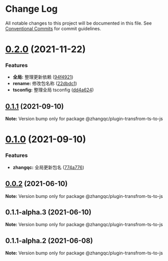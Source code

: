 # Change Log

All notable changes to this project will be documented in this file.
See [Conventional Commits](https://conventionalcommits.org) for commit guidelines.

# [0.2.0](https://github.com/kkaaddff/moon-private/compare/@zhangqc/plugin-transfrom-ts-to-js@0.1.1...@zhangqc/plugin-transfrom-ts-to-js@0.2.0) (2021-11-22)


### Features

* **全局:** 整理更新依赖 ([94f4921](https://github.com/kkaaddff/moon-private/commit/94f4921249790f0eb80de0923422704f99ca4377))
* **rename:** 修改包名称 ([22dbdc1](https://github.com/kkaaddff/moon-private/commit/22dbdc1c845efd54035f69a760b7a7c7cfc07fc9))
* **tsconfig:** 整理全局 tsconfig ([dd4a624](https://github.com/kkaaddff/moon-private/commit/dd4a624538ed2e4324287d99671ca2470c23c5cd))





## [0.1.1](https://github.com/kkaaddff/moon-private/compare/@zhangqc/plugin-transfrom-ts-to-js@0.1.0...@zhangqc/plugin-transfrom-ts-to-js@0.1.1) (2021-09-10)

**Note:** Version bump only for package @zhangqc/plugin-transfrom-ts-to-js





# [0.1.0](https://github.com/kkaaddff/moon-private/compare/@zhangqc/plugin-transfrom-ts-to-js@0.1.1-alpha.2...@zhangqc/plugin-transfrom-ts-to-js@0.1.0) (2021-09-10)


### Features

* **zhangqc:** 全局更新包名 ([774a776](https://github.com/kkaaddff/moon-private/commit/774a7768545ace36515d355b47bce97b5205bc65))





## [0.0.2](https://github.com/kkaaddff/moon-private/compare/@zhangqc/plugin-transfrom-ts-to-js@0.1.1-alpha.3...@zhangqc/plugin-transfrom-ts-to-js@0.0.2) (2021-06-10)

**Note:** Version bump only for package @zhangqc/plugin-transfrom-ts-to-js





## 0.1.1-alpha.3 (2021-06-10)

**Note:** Version bump only for package @zhangqc/plugin-transfrom-ts-to-js





## 0.1.1-alpha.2 (2021-06-08)

**Note:** Version bump only for package @zhangqc/plugin-transfrom-ts-to-js
